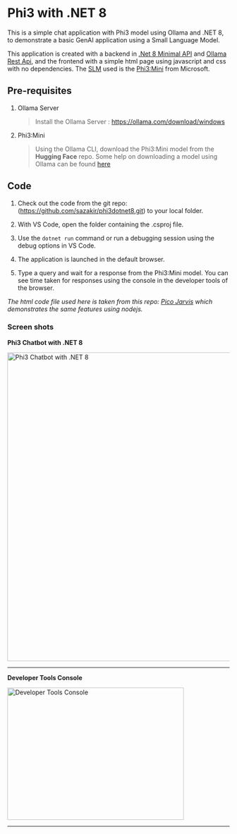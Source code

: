 # Phi3 with .NET 8
This is a simple chat application with Phi3 model using Ollama and .NET 8, to demonstrate a basic GenAI application using a Small Language Model.


This application is created with a backend in [.Net 8 Minimal API](https://learn.microsoft.com/en-us/aspnet/core/fundamentals/minimal-apis?view=aspnetcore-8.0) and [Ollama Rest Api](https://github.com/ollama/ollama/blob/main/docs/api.md), and the frontend with a simple html page using javascript and css with no dependencies. The [SLM](https://www.geeksforgeeks.org/llms-vs-slms-comparative-analysis-of-language-model-architectures/) used is the [Phi3:Mini](https://huggingface.co/microsoft/Phi-3-mini-4k-instruct) from Microsoft. 

## Pre-requisites
1. Ollama Server
   > Install the Ollama Server : https://ollama.com/download/windows
   
3. Phi3:Mini
   > Using the Ollama CLI, download the Phi3:Mini model from the **Hugging Face** repo. Some help on downloading a model using Ollama can be found [here](https://github.com/ollama/ollama)


## Code

1. Check out the code from the git repo: (https://github.com/sazakir/phi3dotnet8.git) to your local folder.

2. With VS Code, open the folder containing the .csproj file.

3. Use the `dotnet run` command or run a debugging session using the debug options in VS Code.

4. The application is launched in the default browser.

5. Type a query and wait for a response from the Phi3:Mini model.  You can see time taken for responses using the console in the developer tools of the browser.

_The html code file used here is taken from this repo: [Pico Jarvis](https://github.com/ariya/pico-jarvis) which demonstrates the same features using nodejs._

### Screen shots

**Phi3 Chatbot with .NET 8**  

<img src="https://github.com/user-attachments/assets/7954a8c5-8b38-4d86-959c-e942ad14722d" width="600" height="700" alt="Phi3 Chatbot with .NET 8">  

***

**Developer Tools Console**  

<img src="https://github.com/user-attachments/assets/7e69f92f-ae32-4cd4-ba54-c69550d5f1c3" width="400" height="300" alt="Developer Tools Console">

***

